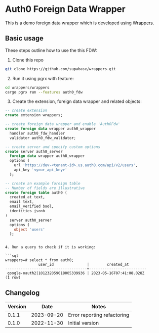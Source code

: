 # Auth0 Foreign Data Wrapper

This is a demo foreign data wrapper which is developed using [Wrappers](https://github.com/supabase/wrappers).

## Basic usage

These steps outline how to use the this FDW:

1. Clone this repo

```bash
git clone https://github.com/supabase/wrappers.git
```

2. Run it using pgrx with feature:

```bash
cd wrappers/wrappers
cargo pgrx run --features auth0_fdw
```

3. Create the extension, foreign data wrapper and related objects:



``` sql
-- create extension
create extension wrappers;
```

``` sql
-- create foreign data wrapper and enable 'Auth0Fdw'
create foreign data wrapper auth0_wrapper
  handler auth0_fdw_handler
  validator auth0_fdw_validator;
```



``` sql
-- create server and specify custom options
create server auth0_server
  foreign data wrapper auth0_wrapper
  options (
    url 'https://dev-<tenant-id>.us.auth0.com/api/v2/users',
    api_key '<your_api_key>'
  );
```


``` sql
-- create an example foreign table
-- Number of fields are illustrative
create foreign table auth0 (
  created_at text,
  email text,
  email_verified bool,
  identities jsonb
)
  server auth0_server
  options (
    object 'users'
  );
```


```

4. Run a query to check if it is working:

```sql
wrappers=# select * from auth0;
               user_id               |        created_at
-------------------------------------+--------------------------
 google-oauth2|101232059018005339936 | 2023-05-16T07:41:08.028Z
(1 row)
```

## Changelog

| Version | Date       | Notes                                                |
| ------- | ---------- | ---------------------------------------------------- |
| 0.1.1   | 2023-09-20 | Error reporting refactoring                          |
| 0.1.0   | 2022-11-30 | Initial version                                      |
